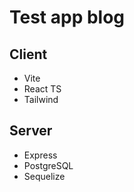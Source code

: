 # Теst app blog

## Client

- Vite
- React TS
- Tailwind

## Server

- Express
- PostgreSQL
- Sequelize
